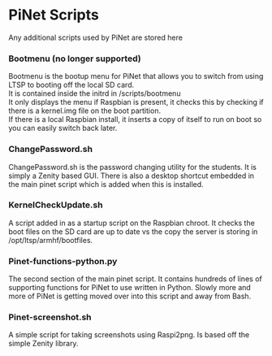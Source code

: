 PiNet Scripts
=========================

Any additional scripts used by PiNet are stored here   
   
### Bootmenu (no longer supported)  
Bootmenu is the bootup menu for PiNet that allows you to switch from using LTSP to booting off the local SD card.   
It is contained inside the initrd in /scripts/bootmenu   
It only displays the menu if Raspbian is present, it checks this by checking if there is a kernel.img file on the boot partition.   
If there is a local Raspbian install, it inserts a copy of itself to run on boot so you can easily switch back later.   

### ChangePassword.sh
ChangePassword.sh is the password changing utility for the students. It is simply a Zenity based GUI.
There is also a desktop shortcut embedded in the main pinet script which is added when this is installed.

### KernelCheckUpdate.sh
A script added in as a startup script on the Raspbian chroot. It checks the boot files on the SD card are up to date vs the copy the server is storing in /opt/ltsp/armhf/bootfiles.

### Pinet-functions-python.py
The second section of the main pinet script. It contains hundreds of lines of supporting functions for PiNet to use written in Python. Slowly more and more of PiNet is getting moved over into this script and away from Bash.   

### Pinet-screenshot.sh
A simple script for taking screenshots using Raspi2png. Is based off the simple Zenity library.   
